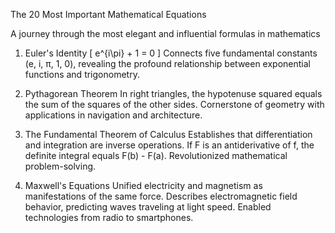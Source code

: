 The 20 Most Important Mathematical Equations

A journey through the most elegant and influential formulas in mathematics

1. Euler's Identity
\[ e^{i\pi} + 1 = 0 \]
Connects five fundamental constants (e, i, π, 1, 0), revealing the profound relationship between exponential functions and trigonometry.

2. Pythagorean Theorem
In right triangles, the hypotenuse squared equals the sum of the squares of the other sides. Cornerstone of geometry with applications in navigation and architecture.

3. The Fundamental Theorem of Calculus
Establishes that differentiation and integration are inverse operations. If F is an antiderivative of f, the definite integral equals F(b) - F(a). Revolutionized mathematical problem-solving.

4. Maxwell's Equations
Unified electricity and magnetism as manifestations of the same force. Describes electromagnetic field behavior, predicting waves traveling at light speed. Enabled technologies from radio to smartphones.